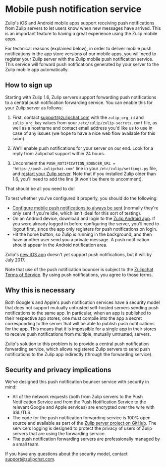 # Mobile push notification service

Zulip's iOS and Android mobile apps support receiving push
notifications from Zulip servers to let users know when new messages
have arrived.  This is an important feature to having a great
experience using the Zulip mobile apps.

For technical reasons (explained below), in order to deliver mobile
push notifications in the app store versions of our mobile apps, you
will need to register your Zulip server with the Zulip mobile push
notification service.  This service will forward push notifications
generated by your server to the Zulip mobile app automatically.

## How to sign up

Starting with Zulip 1.6, Zulip servers support forwarding push
notifications to a central push notification forwarding service.  You
can enable this for your Zulip server as follows:

1. First, contact support@zulipchat.com with the `zulip_org_id` and
   `zulip_org_key` values from your `/etc/zulip/zulip-secrets.conf` file, as
   well as a hostname and contact email address you'd like us to use in case
   of any issues (we hope to have a nice web flow available for this soon).

2. We'll enable push notifications for your server on our end. Look for a
   reply from Zulipchat support within 24 hours.

3. Uncomment the `PUSH_NOTIFICATION_BOUNCER_URL = "https://push.zulipchat.com"`
   line in your `/etc/zulip/settings.py` file, and
   [restart your Zulip server](prod-maintain-secure-upgrade.html#updating-settings).
   Note that if you installed Zulip older than 1.6, you'll need to add
   the line (it won't be there to uncomment).

That should be all you need to do!

To test whether you've configured it properly, you should do the
following:
* [Configure mobile push notifications to always be sent][notification-settings]
  (normally they're only sent if you're idle, which isn't ideal for
  this sort of testing).
* On an Android device, download and login to the
[Zulip Android app](https://play.google.com/store/apps/details?id=com.zulip.android).
If you were already logged in before configuring the server, you'll
need to logout first, since the app only registers for push
notifications on login.
* Hit the home button, so Zulip is running in the background, and then
have another user send you a private message.  A push notification
should appear in the Android notification area.

Zulip's [new iOS app](https://itunes.apple.com/us/app/zulip/id1203036395)
doesn't yet support push notifications, but it will by July 2017.

[notification-settings]: https://zulipchat.com/help/configure-mobile-notifications

Note that use of the push notification bouncer is subject to the
[Zulipchat Terms of Service](https://zulipchat.com/terms/). By using push
notifications, you agree to those terms.

## Why this is necessary

Both Google's and Apple's push notification services have a security
model that does not support mutually untrusted self-hosted servers
sending push notifications to the same app.  In particular, when an
app is published to their respective app stores, one must compile into
the app a secret corresponding to the server that will be able to
publish push notifications for the app.  This means that it is
impossible for a single app in their stores to receive push
notifications from multiple, mutually untrusted, servers.

Zulip's solution to this problem is to provide a central push
notification forwarding service, which allows registered Zulip servers
to send push notifications to the Zulip app indirectly (through the
forwarding service).

## Security and privacy implications

We've designed this push notification bouncer service with security in
mind:

* All of the network requests (both from Zulip servers to the Push
  Notification Service and from the Push Notification Service to the
  relevant Google and Apple services) are encrypted over the wire with
  SSL/TLS.
* The code for the push notification forwarding service is 100% open
  source and available as part of the
  [Zulip server project on GitHub](https://github.com/zulip/zulip).
  The service's logging is designed to protect the privacy of users of
  Zulip servers that are using the forwarding service.
* The push notification forwarding servers are professionally managed
  by a small team.

If you have any questions about the security model, contact
support@zulipchat.com.
